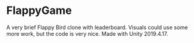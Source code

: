 # FlappyGame
A very brief Flappy Bird clone with leaderboard. Visuals could use some more work, but the code is very nice. Made with Unity 2019.4.17.
